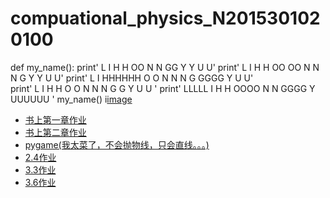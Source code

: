 # compuational_physics_N2015301020100
def my_name():
    print'  L      I   H    H      OO      N      N       GG       Y   Y     U    U'
    print'  L      I   H    H    OO  OO    N N    N     G           Y Y      U    U'
    print'  L      I   HHHHHH   O      O   N   N  N    G   GGGG      Y       U    U'  
    print'  L      I   H    H    O    O    N    N N     G    G       Y       U    U   '
    print'  LLLLL  I   H    H     OOOO     N      N      GGGG        Y       UUUUUU '
my_name()
i[image](https://github.com/xiaoyuerlhy/compuational_physics_N2015301020100/blob/master/QQ%E6%88%AA%E5%9B%BE20170915130050EFDSFSDFDS.png?raw=true)
- [书上第一章作业](https://www.zybuluo.com/xiaoyuerlhy/note/902940)
- [书上第二章作业](https://www.zybuluo.com/xiaoyuerlhy/note/914261)
- [pygame(我太菜了，不会抛物线，只会直线。。。)](https://github.com/xiaoyuerlhy/compuational_physics_N2015301020100/tree/master/pygame)
- [2.4作业](https://www.zybuluo.com/xiaoyuerlhy/note/921838)
- [3.3作业](https://www.zybuluo.com/xiaoyuerlhy/note/930666)
- [3.6作业](https://www.zybuluo.com/xiaoyuerlhy/note/938595)
